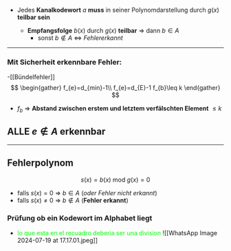 - Jedes **Kanalkodewort** $a$ **muss** in seiner Polynomdarstellung durch $g(x)$ **teilbar sein**

	- **Empfangsfolge** $b(x)$ durch $g(x)$ **teilbar** => dann $b \in A$
		- sonst $b \not \in A$ <=> *Fehlererkannt* 
---
### Mit Sicherheit erkennbare Fehler:
-[[Bündelfehler]]
$$
\begin{gather}
f_{e}=d_{min}-1\\
f_{e}=d_{E}-1
f_{b}\leq k
\end{gather}
$$
- $f_{b}$ => **Abstand zwischen erstem und letztem verfälschten Element** $\leq k$

## ALLE $e \not \in A$ erkennbar
---
## Fehlerpolynom
$$
s(x)=b(x) \text{ mod }g(x)=0
$$
- falls $s(x)=0$ => $b \in A$ (*oder Fehler nicht erkannt*)
- falls $s(x)\neq0$ => $b \not \in A$ (**Fehler erkannt**)
### Prüfung ob ein Kodewort im Alphabet liegt
- <span style="color:#00ff04">lo que esta en el recuadro deberia ser una division </span>
![[WhatsApp Image 2024-07-19 at 17.17.01.jpeg]]